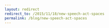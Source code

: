 ```yaml
---
layout: redirect
redirect_to: /2015/11/18/new-speech-act-spaces
permalink: /blog/new-speech-act-spaces
---
```

